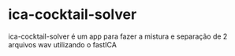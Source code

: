 # ica-cocktail-solver
ica-cocktail-solver é um app para fazer a mistura e separação de 2 arquivos wav utilizando o fastICA

